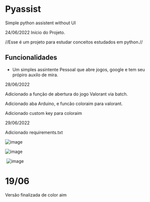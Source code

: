 # Pyassist
Simple python assistent without UI

24/06/2022
Início do Projeto.

//Esse é um projeto para estudar conceitos estudados em python.//

## Funcionalidades

- Um simples assintente Pessoal que abre jogos, google e tem seu própiro auxilo de mira.
  

28/06/2022

Adicionado a função de abertura do jogo Valorant via batch.

Adicionado aba Arduino, e funcão coloraim para valorant.

Adicionado custom key para coloraim

29/06/2022

Adicionado requirements.txt

![image](https://user-images.githubusercontent.com/67298422/176287737-3560a047-97f3-4acc-9693-42f22c1e3a3c.png)

![image](https://user-images.githubusercontent.com/67298422/176287895-fbaa20b2-b4ae-4944-8e5d-ab2a77e10916.png)

<img> ![image](https://user-images.githubusercontent.com/67298422/176273544-a1b2eb77-9993-4e89-b6d5-96364ffa7372.png) </img>


# 19/06
Versão finalizada de color aim


